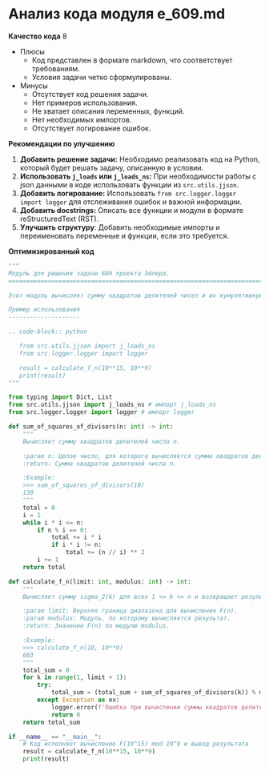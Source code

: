 # Анализ кода модуля e_609.md

**Качество кода**
8
- Плюсы
    - Код представлен в формате markdown, что соответствует требованиям.
    - Условия задачи четко сформулированы.
- Минусы
    - Отсутствует код решения задачи.
    - Нет примеров использования.
    - Не хватает описания переменных, функций.
    - Нет необходимых импортов.
    - Отсутствует логирование ошибок.

**Рекомендации по улучшению**

1.  **Добавить решение задачи:** Необходимо реализовать код на Python, который будет решать задачу, описанную в условии.
2.  **Использовать `j_loads` или `j_loads_ns`:** При необходимости работы с json данными в коде использовать функции из `src.utils.jjson`.
3.  **Добавить логирование:** Использовать `from src.logger.logger import logger` для отслеживания ошибок и важной информации.
4.  **Добавить docstrings:** Описать все функции и модули в формате reStructuredText (RST).
5.  **Улучшить структуру**: Добавить необходимые импорты и переименовать переменные и функции, если это требуется.

**Оптимизированный код**

```python
"""
Модуль для решения задачи 609 проекта Эйлера.
=========================================================================================

Этот модуль вычисляет сумму квадратов делителей чисел и их кумулятивную сумму.

Пример использования
--------------------

.. code-block:: python

   from src.utils.jjson import j_loads_ns
   from src.logger.logger import logger

   result = calculate_f_n(10**15, 10**9)
   print(result)
"""

from typing import Dict, List
from src.utils.jjson import j_loads_ns # импорт j_loads_ns
from src.logger.logger import logger # импорт logger

def sum_of_squares_of_divisors(n: int) -> int:
    """
    Вычисляет сумму квадратов делителей числа n.

    :param n: Целое число, для которого вычисляется сумма квадратов делителей.
    :return: Сумма квадратов делителей числа n.

    :Example:
    >>> sum_of_squares_of_divisors(10)
    130
    """
    total = 0
    i = 1
    while i * i <= n:
        if n % i == 0:
            total += i * i
            if i * i != n:
                total += (n // i) ** 2
        i += 1
    return total

def calculate_f_n(limit: int, modulus: int) -> int:
    """
    Вычисляет сумму sigma_2(k) для всех 1 <= k <= n и возвращает результат по модулю modulus.

    :param limit: Верхняя граница диапазона для вычисления F(n).
    :param modulus: Модуль, по которому вычисляется результат.
    :return: Значение F(n) по модулю modulus.

    :Example:
    >>> calculate_f_n(10, 10**9)
    603
    """
    total_sum = 0
    for k in range(1, limit + 1):
        try:
            total_sum = (total_sum + sum_of_squares_of_divisors(k)) % modulus
        except Exception as ex:
            logger.error(f'Ошибка при вычислении суммы квадратов делителей для k={k}', exc_info=True)
            return 0
    return total_sum

if __name__ == "__main__":
    # Код исполняет вычисление F(10^15) mod 10^9 и вывод результата
    result = calculate_f_n(10**15, 10**9)
    print(result)
```